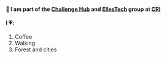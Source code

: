 ####  🚀 I am part of the [Challenge Hub](https://master.cri-paris.org/en/challenge-hub) and [EllesTech](https://twitter.com/elles_tech) group at [CRI](https://www.cri-paris.org/en)

#### I 💗: 
1. Coffee 
2. Walking
3. Forest and cities

